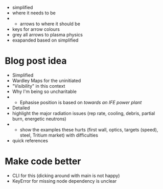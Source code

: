 * simplified
* where it needs to be
* - arrows to where it should be
* keys for arrow colours
* grey all arrows to plasma physics
* exapanded based on simplified
# Blog post idea
* Simplified
* Wardley Maps for the uninitiated
* "Visibility" in this context
* Why I'm being so uncharitable
* * Ephasise position is based on *towards an IFE power plant*
* Detailed
* highlight the major radiation issues (rep rate, cooling, debris, partial burn, energetic neutrons)
* * show the examples these hurts (first wall, optics, targets (speed), steel, Tritium market) with difficulties
* quick references
# Make code better
* CLI for this (dicking around with main is not happy)
* KeyError for missing node dependency is unclear
